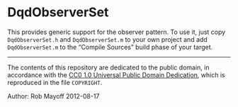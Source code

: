 # DqdObserverSet

This provides generic support for the observer pattern.  To use it, just copy `DqdObserverSet.h` and `DqdObserverSet.m` to your own project and add `DqdObserverSet.m` to the “Compile Sources” build phase of your target.

----
The contents of this repository are dedicated to the public domain, in accordance with the [CC0 1.0 Universal Public Domain Dedication](http://creativecommons.org/publicdomain/zero/1.0/), which is reproduced in the file `COPYRIGHT`.

Author: Rob Mayoff 2012-08-17
